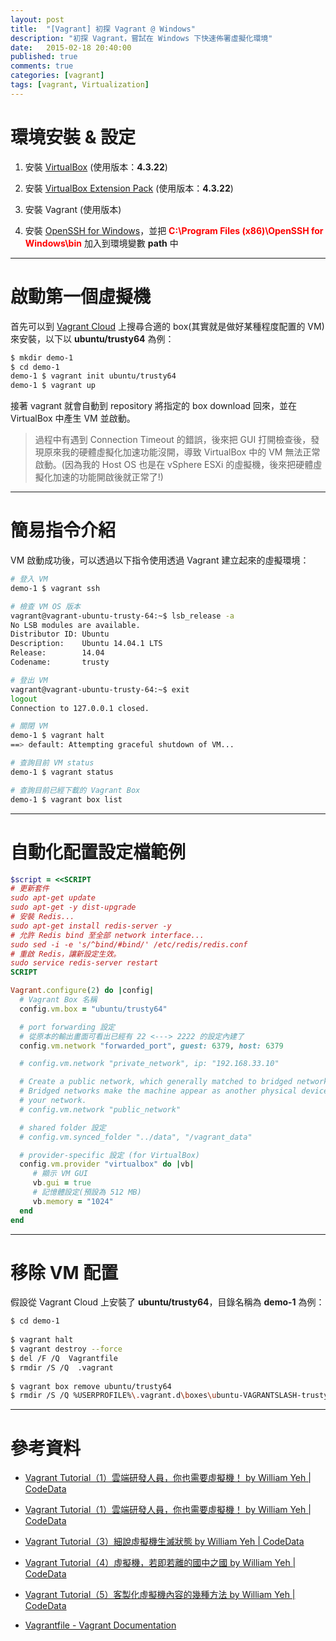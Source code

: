 ```yaml
---
layout: post
title:  "[Vagrant] 初探 Vagrant @ Windows"
description: "初探 Vagrant，嘗試在 Windows 下快速佈署虛擬化環境"
date:   2015-02-18 20:40:00
published: true
comments: true
categories: [vagrant]
tags: [vagrant, Virtualization]
---
```



環境安裝 & 設定
===============

1. 安裝 [VirtualBox](https://www.virtualbox.org/wiki/Downloads) (使用版本：**4.3.22**)

2. 安裝 [VirtualBox Extension Pack](https://www.virtualbox.org/wiki/Downloads) (使用版本：**4.3.22**)

3. 安裝 Vagrant (使用版本)

4. 安裝 [OpenSSH for Windows](http://www.codedata.com.tw/social-coding/vagrant-tutorial-2-playing-vm-with-vagrant/)，並把 <font color='red'>**C:\Program Files (x86)\OpenSSH for Windows\bin**</font> 加入到環境變數 **path** 中

-----------------------------------

啟動第一個虛擬機
================

首先可以到 [Vagrant Cloud](https://vagrantcloud.com/) 上搜尋合適的 box(其實就是做好某種程度配置的 VM) 來安裝，以下以 **ubuntu/trusty64** 為例：

``` bash
$ mkdir demo-1
$ cd demo-1
demo-1 $ vagrant init ubuntu/trusty64
demo-1 $ vagrant up
```

接著 vagrant 就會自動到 repository 將指定的 box download 回來，並在 VirtualBox 中產生 VM 並啟動。

> 過程中有遇到 Connection Timeout 的錯誤，後來把 GUI 打開檢查後，發現原來我的硬體虛擬化加速功能沒開，導致 VirtualBox 中的 VM 無法正常啟動。(因為我的 Host OS 也是在 vSphere ESXi 的虛擬機，後來把硬體虛擬化加速的功能開啟後就正常了!)

-----------------------------------

簡易指令介紹
============

VM 啟動成功後，可以透過以下指令使用透過 Vagrant 建立起來的虛擬環境：

``` bash
# 登入 VM 
demo-1 $ vagrant ssh

# 檢查 VM OS 版本
vagrant@vagrant-ubuntu-trusty-64:~$ lsb_release -a
No LSB modules are available.
Distributor ID: Ubuntu
Description:    Ubuntu 14.04.1 LTS
Release:        14.04
Codename:       trusty

# 登出 VM
vagrant@vagrant-ubuntu-trusty-64:~$ exit
logout
Connection to 127.0.0.1 closed.

# 關閉 VM
demo-1 $ vagrant halt
==> default: Attempting graceful shutdown of VM...

# 查詢目前 VM status
demo-1 $ vagrant status

# 查詢目前已經下載的 Vagrant Box
demo-1 $ vagrant box list
```

-----------------------------------

自動化配置設定檔範例
====================

``` ruby
$script = <<SCRIPT
# 更新套件
sudo apt-get update
sudo apt-get -y dist-upgrade
# 安裝 Redis...
sudo apt-get install redis-server -y
# 允許 Redis bind 至全部 network interface...
sudo sed -i -e 's/^bind/#bind/' /etc/redis/redis.conf
# 重啟 Redis，讓新設定生效。
sudo service redis-server restart
SCRIPT

Vagrant.configure(2) do |config|
  # Vagrant Box 名稱
  config.vm.box = "ubuntu/trusty64"

  # port forwarding 設定
  # 從原本的輸出畫面可看出已經有 22 <---> 2222 的設定內建了
  config.vm.network "forwarded_port", guest: 6379, host: 6379

  # config.vm.network "private_network", ip: "192.168.33.10"

  # Create a public network, which generally matched to bridged network.
  # Bridged networks make the machine appear as another physical device on
  # your network.
  # config.vm.network "public_network"

  # shared folder 設定
  # config.vm.synced_folder "../data", "/vagrant_data"

  # provider-specific 設定 (for VirtualBox)
  config.vm.provider "virtualbox" do |vb|
     # 顯示 VM GUI
     vb.gui = true
	 # 記憶體設定(預設為 512 MB)
	 vb.memory = "1024"
  end
end
```

-----------------------------------

移除 VM 配置
============

假設從 Vagrant Cloud 上安裝了 **ubuntu/trusty64**，目錄名稱為 **demo-1** 為例：

``` bash
$ cd demo-1
 
$ vagrant halt
$ vagrant destroy --force
$ del /F /Q  Vagrantfile
$ rmdir /S /Q  .vagrant
 
$ vagrant box remove ubuntu/trusty64
$ rmdir /S /Q %USERPROFILE%\.vagrant.d\boxes\ubuntu-VAGRANTSLASH-trusty64
```

-----------------------------------

參考資料
========

- [Vagrant Tutorial（1）雲端研發人員，你也需要虛擬機！ by William Yeh | CodeData](http://www.codedata.com.tw/social-coding/vagrant-tutorial-1-developer-and-vm/)

- [Vagrant Tutorial（1）雲端研發人員，你也需要虛擬機！ by William Yeh | CodeData](http://www.codedata.com.tw/social-coding/vagrant-tutorial-2-playing-vm-with-vagrant/)

- [Vagrant Tutorial（3）細說虛擬機生滅狀態 by William Yeh | CodeData](http://www.codedata.com.tw/social-coding/vagrant-tutorial-3-vm-lifecycle/)

- [Vagrant Tutorial（4）虛擬機，若即若離的國中之國 by William Yeh | CodeData](http://www.codedata.com.tw/social-coding/vagrant-tutorial-4-guest-host-communication/)

- [Vagrant Tutorial（5）客製化虛擬機內容的幾種方法 by William Yeh | CodeData](http://www.codedata.com.tw/social-coding/vagrant-tutorial-5-vm-customization/)

- [Vagrantfile - Vagrant Documentation](http://docs.vagrantup.com/v2/vagrantfile/)